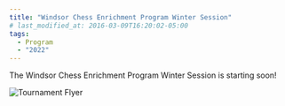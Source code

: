 ```yaml
---
title: "Windsor Chess Enrichment Program Winter Session"
# last_modified_at: 2016-03-09T16:20:02-05:00
tags:
  - Program
  - "2022"
---
```


The Windsor Chess Enrichment Program Winter Session is starting soon! 

<img src="https://alanbui1.github.io/chess-website/assets/images/WindsorCEPwinter.png" alt="Tournament Flyer">

